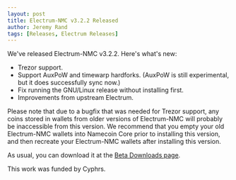 ```yaml
---
layout: post
title: Electrum-NMC v3.2.2 Released
author: Jeremy Rand
tags: [Releases, Electrum Releases]
---
```


We've released Electrum-NMC v3.2.2.  Here's what's new:

* Trezor support.
* Support AuxPoW and timewarp hardforks.  (AuxPoW is still experimental, but it does successfully sync now.)
* Fix running the GNU/Linux release without installing first.
* Improvements from upstream Electrum.

Please note that due to a bugfix that was needed for Trezor support, any coins stored in wallets from older versions of Electrum-NMC will probably be inaccessible from this version.  We recommend that you empty your old Electrum-NMC wallets into Namecoin Core prior to installing this version, and then recreate your Electrum-NMC wallets after installing this version.

As usual, you can download it at the [Beta Downloads page]({{site.baseurl}}download/betas/#electrum-nmc).

This work was funded by Cyphrs.
